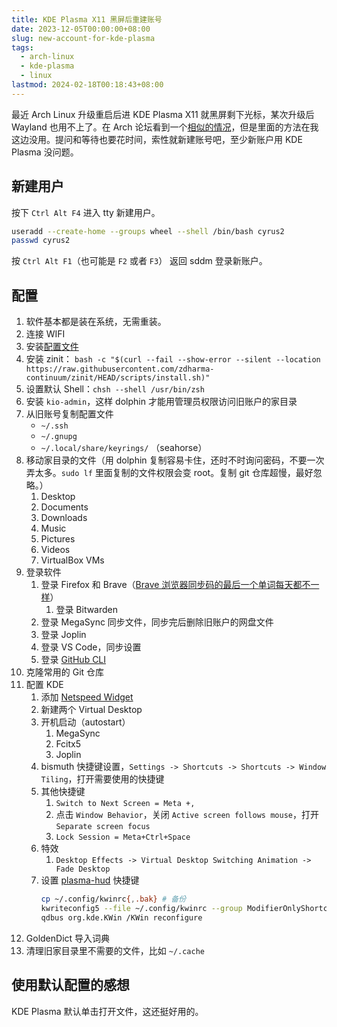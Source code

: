 ```yaml
---
title: KDE Plasma X11 黑屏后重建账号
date: 2023-12-05T00:00:00+08:00
slug: new-account-for-kde-plasma
tags:
  - arch-linux
  - kde-plasma
  - linux
lastmod: 2024-02-18T00:18:43+08:00
---
```


最近 Arch Linux 升级重启后进 KDE Plasma X11 就黑屏剩下光标，某次升级后 Wayland 也用不上了。在 Arch 论坛看到一个[相似的情况](https://bbs.archlinux.org/viewtopic.php?id=290292)，但是里面的方法在我这边没用。提问和等待也要花时间，索性就新建账号吧，至少新账户用 KDE Plasma 没问题。

## 新建用户

按下 `Ctrl Alt F4` 进入 tty 新建用户。

```bash
useradd --create-home --groups wheel --shell /bin/bash cyrus2
passwd cyrus2
```

按 `Ctrl Alt F1`（也可能是 `F2` 或者 `F3`） 返回 sddm 登录新账户。

## 配置

1. 软件基本都是装在系统，无需重装。
2. 连接 WIFI
3. 安装[配置文件](https://github.com/CyrusYip/dotfiles)
4. 安装 zinit： `bash -c "$(curl --fail --show-error --silent --location https://raw.githubusercontent.com/zdharma-continuum/zinit/HEAD/scripts/install.sh)"`
5. 设置默认 Shell：`chsh --shell /usr/bin/zsh`
6. 安装 `kio-admin`，这样 dolphin 才能用管理员权限访问旧账户的家目录
7. 从旧账号复制配置文件
    - `~/.ssh`
    - `~/.gnupg`
    - `~/.local/share/keyrings/` （seahorse）
8. 移动家目录的文件（用 dolphin 复制容易卡住，还时不时询问密码，不要一次弄太多。`sudo lf` 里面复制的文件权限会变 root。复制 git 仓库超慢，最好忽略。）
    1. Desktop
    2. Documents
    3. Downloads
    4. Music
    5. Pictures 
    6. Videos
    7. VirtualBox VMs
9. 登录软件
    1. 登录 Firefox 和 Brave（[Brave 浏览器同步码的最后一个单词每天都不一样](https://community.brave.com/t/this-code-has-expired-generate-a-new-one-on-the-other-device-and-try-again/426964)）
        1. 登录 Bitwarden
    2. 登录 MegaSync 同步文件，同步完后删除旧账户的网盘文件
    3. 登录 Joplin
    4. 登录 VS Code，同步设置
    5. 登录 [GitHub CLI](https://cli.github.com/)
10. 克隆常用的 Git 仓库
11. 配置 KDE
    1. 添加 [Netspeed Widget](https://store.kde.org/p/998895)
    2. 新建两个 Virtual Desktop
    3. 开机启动（autostart）
        1. MegaSync
        2. Fcitx5
        3. Joplin
    4. bismuth 快捷键设置，`Settings -> Shortcuts -> Shortcuts -> Window Tiling`，打开需要使用的快捷键
    5. 其他快捷键
        1. `Switch to Next Screen = Meta +,`
        2. 点击 `Window Behavior`，关闭 `Active screen follows mouse`，打开 `Separate screen focus`
        3. `Lock Session = Meta+Ctrl+Space`
    6. 特效
        1. `Desktop Effects -> Virtual Desktop Switching Animation -> Fade Desktop`
    7. 设置 [plasma-hud](https://github.com/Zren/plasma-hud) 快捷键
        ```bash
        cp ~/.config/kwinrc{,.bak} # 备份
        kwriteconfig5 --file ~/.config/kwinrc --group ModifierOnlyShortcuts --key Alt "com.github.zren.PlasmaHUD,/PlasmaHUD,com.github.zren.PlasmaHUD,toggleHUD"
        qdbus org.kde.KWin /KWin reconfigure
        ```
12. GoldenDict 导入词典
13. 清理旧家目录里不需要的文件，比如 `~/.cache`

## 使用默认配置的感想

KDE Plasma 默认单击打开文件，这还挺好用的。
